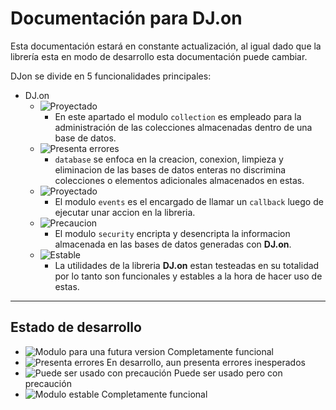 # Documentación para DJ.on

Esta documentación estará en constante actualización, al igual dado que la librería esta en modo de desarrollo esta documentación puede cambiar.

DJon se divide en 5 funcionalidades principales:

- DJ.on
  - ![Proyectado](https://img.shields.io/badge/collection:-proyectado-blue)
    - En este apartado el modulo `collection` es empleado para la administración de las colecciones almacenadas dentro de una base de datos.
  - ![Presenta errores](https://img.shields.io/badge/database:-desarrollo-red)
    - `database` se enfoca en la creacion, conexion, limpieza y eliminacion de las bases de datos enteras no discrimina colecciones o elementos adicionales almacenados en estas.
  - ![Proyectado](https://img.shields.io/badge/events:-proyectado-blue)
    - El modulo `events` es el encargado de llamar un `callback` luego de ejecutar unar accion en la libreria.
  - ![Precaucion](https://img.shields.io/badge/security:-desarrollo-yellow)
    - El modulo `security` encripta y desencripta la informacion almacenada en las bases de datos generadas con **DJ.on**.
  - ![Estable](https://img.shields.io/badge/utils:-stable-green)
    - La utilidades de la libreria **DJ.on** estan testeadas en su totalidad por lo tanto son funcionales y estables a la hora de hacer uso de estas.

---
## Estado de desarrollo
- ![Modulo para una futura version](https://img.shields.io/badge/&lt;MODULO&gt;:-proyectado-blue) Completamente funcional
- ![Presenta errores](https://img.shields.io/badge/<MODULO>:-desarrollo-red) En desarrollo, aun presenta errores inesperados
- ![Puede ser usado con precaución](https://img.shields.io/badge/<MODULO>:-desarrollo-yellow) Puede ser usado pero con precaución
- ![Modulo estable](https://img.shields.io/badge/<MODULO>:-stable-green) Completamente funcional
